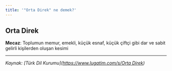 ```yaml
---
title: '"Orta Direk" ne demek?'
---
```


## Orta Direk
**Mecaz**: Toplumun memur, emekli, küçük esnaf, küçük çiftçi gibi dar ve sabit gelirli kişilerden oluşan kesimi

---
*Kaynak: [Türk Dil Kurumu]([https://www.lugatim.com/s/Orta Direk](https://www.sozluk.gov.tr/?aranan=orta%20direk))*
